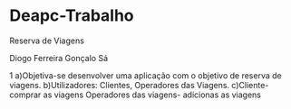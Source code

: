 # Deapc-Trabalho
Reserva de Viagens

Diogo Ferreira
Gonçalo Sá

1
a)Objetiva-se desenvolver uma aplicação com o objetivo de reserva de viagens.
b)Utilizadores: Clientes, Operadores das Viagens.
c)Cliente- comprar as viagens
Operadores das viagens- adicionas as viagens
